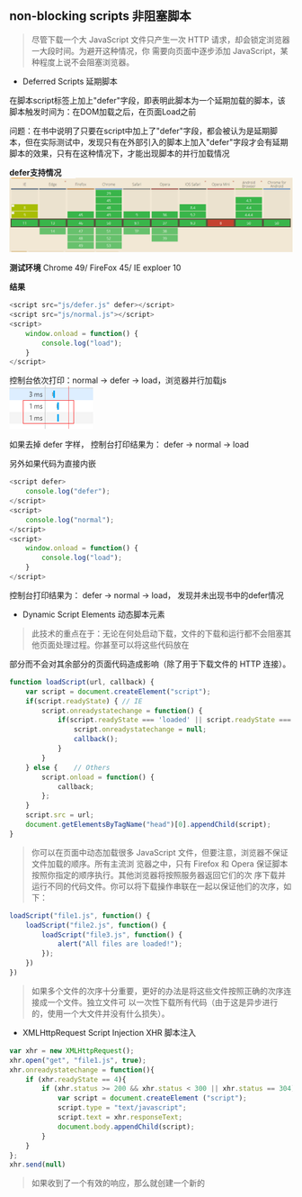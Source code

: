## non-blocking scripts 非阻塞脚本

>尽管下载一个大 JavaScript 文件只产生一次 HTTP 请求，却会锁定浏览器一大段时间。为避开这种情况，你
需要向页面中逐步添加 JavaScript，某种程度上说不会阻塞浏览器。

+ Deferred Scripts 延期脚本

在脚本script标签上加上"defer"字段，即表明此脚本为一个延期加载的脚本，该脚本触发时间为：在DOM加载之后，在页面Load之前

问题：在书中说明了只要在script中加上了"defer"字段，都会被认为是延期脚本，但在实际测试中，发现只有在外部引入的脚本上加入"defer"字段才会有延期脚本的效果，只有在这种情况下，才能出现脚本的并行加载情况

**defer支持情况**
![canIuse_defer](./screensnap/canIuse.png)

**测试环境**
Chrome 49/ FireFox 45/ IE exploer 10

**结果**
```javascript
<script src="js/defer.js" defer></script>
<script src="js/normal.js"></script>
<script>
	window.onload = function() {
		console.log("load");
	}
</script>
```

控制台依次打印：normal -> defer -> load，浏览器并行加载js
![callback](./screensnap/load.png)

如果去掉 defer 字样， 控制台打印结果为： defer -> normal -> load

另外如果代码为直接内嵌
```javascript
<script defer>
	console.log("defer");
</script>
<script>
	console.log("normal");
</script>
<script>
	window.onload = function() {
		console.log("load");
	}
</script>
```

控制台打印结果为： defer -> normal -> load， 发现并未出现书中的defer情况

+ Dynamic Script Elements 动态脚本元素

>此技术的重点在于：无论在何处启动下载，文件的下载和运行都不会阻塞其他页面处理过程。你甚至可以将这些代码放在
<head>部分而不会对其余部分的页面代码造成影响（除了用于下载文件的 HTTP 连接）。

```javascript
function loadScript(url, callback) {
	var script = document.createElement("script");
	if(script.readyState) { // IE
		script.onreadystatechange = function() {
			if(script.readyState === 'loaded' || script.readyState === 'complete') {
				script.onreadystatechange = null;
				callback();
			}
		}
	} else {	// Others
		script.onload = function() {
			callback;
		};
	}
	script.src = url;
	document.getElementsByTagName("head")[0].appendChild(script);
}
```
>你可以在页面中动态加载很多 JavaScript 文件，但要注意，浏览器不保证文件加载的顺序。所有主流浏
览器之中，只有 Firefox 和 Opera 保证脚本按照你指定的顺序执行。其他浏览器将按照服务器返回它们的次
序下载并运行不同的代码文件。你可以将下载操作串联在一起以保证他们的次序，如下：

```javascript
loadScript("file1.js", function() {
	loadScript("file2.js", function() {
		loadScript("file3.js", function() {
			alert("All files are loaded!");
		});
	})
})
```
>如果多个文件的次序十分重要，更好的办法是将这些文件按照正确的次序连接成一个文件。独立文件可
以一次性下载所有代码（由于这是异步进行的，使用一个大文件并没有什么损失）。

+ XMLHttpRequest Script Injection XHR 脚本注入

```javascript
var xhr = new XMLHttpRequest();
xhr.open("get", "file1.js", true);
xhr.onreadystatechange = function(){
	if (xhr.readyState == 4){
		if (xhr.status >= 200 && xhr.status < 300 || xhr.status == 304) {
			var script = document.createElement ("script");
			script.type = "text/javascript";
			script.text = xhr.responseText;
			document.body.appendChild(script);
		}
	}
};
xhr.send(null)
```
> 如果收到了一个有效的响应，那么就创建一个新的<script>元素，将它的文本属性设置为从服务器接收到的
responseText 字符串。这样做实际上会创建一个带有**内联代码的<script>元素**。一旦新<script>元素被添加到
文档，代码将被执行，并准备使用。
> 这种方法的主要优点是，你可以下载不立即执行的 JavaScript 代码。由于代码返回在<script>标签之外（换
句话说不受<script>标签约束），它下载后不会自动执行，这使得你可以推迟执行，直到一切都准备好了。
另一个优点是，同样的代码在所有现代浏览器中都不会引发异常。




